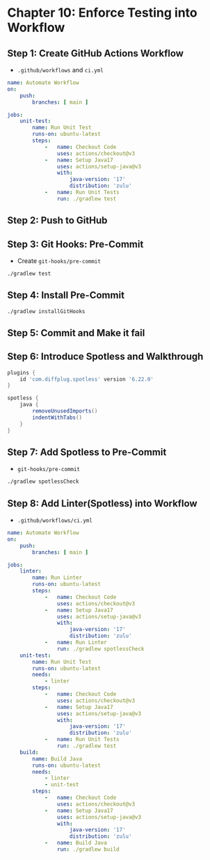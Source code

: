 # Chapter 10: Enforce Testing into Workflow

## Step 1: Create GitHub Actions Workflow

- `.github/workflows` and `ci.yml`

```yml
name: Automate Workflow
on:
    push:
        branches: [ main ]

jobs:
    unit-test:
        name: Run Unit Test
        runs-on: ubuntu-latest
        steps:
            -   name: Checkout Code
                uses: actions/checkout@v3
            -   name: Setup Java17
                uses: actions/setup-java@v3
                with:
                    java-version: '17'
                    distribution: 'zulu'
            -   name: Run Unit Tests
                run: ./gradlew test
```

## Step 2: Push to GitHub

## Step 3: Git Hooks: Pre-Commit

- Create `git-hooks/pre-commit`

```bash
./gradlew test
```

## Step 4: Install Pre-Commit

```bash
./gradlew installGitHooks
```

## Step 5: Commit and Make it fail

## Step 6: Introduce Spotless and Walkthrough

```groovy
plugins {
	id 'com.diffplug.spotless' version '6.22.0'
}

spotless {
    java {
        removeUnusedImports()
        indentWithTabs()
    }
}
```

## Step 7: Add Spotless to Pre-Commit

- `git-hooks/pre-commit`
```bash
./gradlew spotlessCheck
```

## Step 8: Add Linter(Spotless) into Workflow

- `.github/workflows/ci.yml`
```yml
name: Automate Workflow
on:
    push:
        branches: [ main ]

jobs:
    linter:
        name: Run Linter
        runs-on: ubuntu-latest
        steps:
            -   name: Checkout Code
                uses: actions/checkout@v3
            -   name: Setup Java17
                uses: actions/setup-java@v3
                with:
                    java-version: '17'
                    distribution: 'zulu'
            -   name: Run Linter
                run: ./gradlew spotlessCheck
    unit-test:
        name: Run Unit Test
        runs-on: ubuntu-latest
        needs:
            - linter
        steps:
            -   name: Checkout Code
                uses: actions/checkout@v3
            -   name: Setup Java17
                uses: actions/setup-java@v3
                with:
                    java-version: '17'
                    distribution: 'zulu'
            -   name: Run Unit Tests
                run: ./gradlew test
    build:
        name: Build Java
        runs-on: ubuntu-latest
        needs:
            - linter
            - unit-test
        steps:
            -   name: Checkout Code
                uses: actions/checkout@v3
            -   name: Setup Java17
                uses: actions/setup-java@v3
                with:
                    java-version: '17'
                    distribution: 'zulu'
            -   name: Build Java
                run: ./gradlew build
```
